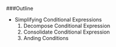 ###Outline

- Simplifying Conditional Expressions
    1. Decompose Conditional Expression
    2. Consolidate Conditional Expression
    3. Anding Conditions

